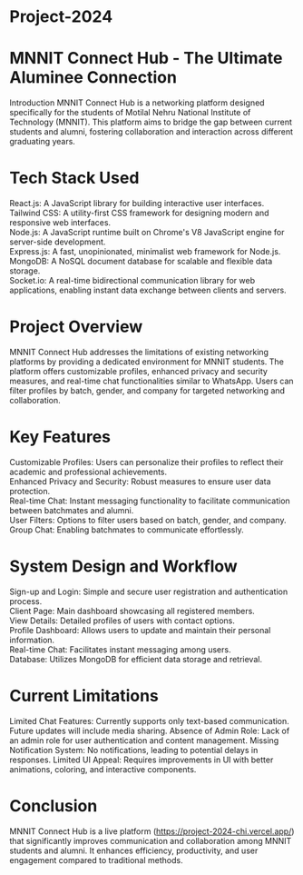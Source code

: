 # Project-2024
# MNNIT Connect Hub - The Ultimate Aluminee Connection
Introduction
MNNIT Connect Hub is a networking platform designed specifically for the students of Motilal Nehru National Institute of Technology (MNNIT). This platform aims to bridge the gap between current students and alumni, fostering collaboration and interaction across different graduating years.

# Tech Stack Used
React.js: A JavaScript library for building interactive user interfaces.<br/>
Tailwind CSS: A utility-first CSS framework for designing modern and responsive web interfaces.<br/>
Node.js: A JavaScript runtime built on Chrome's V8 JavaScript engine for server-side development.<br/>
Express.js: A fast, unopinionated, minimalist web framework for Node.js.<br/>
MongoDB: A NoSQL document database for scalable and flexible data storage.<br/>
Socket.io: A real-time bidirectional communication library for web applications, enabling instant data exchange between clients and servers.<br/>

# Project Overview
MNNIT Connect Hub addresses the limitations of existing networking platforms by providing a dedicated environment for MNNIT students. The platform offers customizable profiles, enhanced privacy and security measures, and real-time chat functionalities similar to WhatsApp. Users can filter profiles by batch, gender, and company for targeted networking and collaboration.

# Key Features
Customizable Profiles: Users can personalize their profiles to reflect their academic and professional achievements.<br/>
Enhanced Privacy and Security: Robust measures to ensure user data protection.<br/>
Real-time Chat: Instant messaging functionality to facilitate communication between batchmates and alumni.<br/>
User Filters: Options to filter users based on batch, gender, and company.<br/>
Group Chat: Enabling batchmates to communicate effortlessly.<br/>

# System Design and Workflow
Sign-up and Login: Simple and secure user registration and authentication process.<br/>
Client Page: Main dashboard showcasing all registered members.<br/>
View Details: Detailed profiles of users with contact options.<br/>
Profile Dashboard: Allows users to update and maintain their personal information.<br/>
Real-time Chat: Facilitates instant messaging among users.<br/>
Database: Utilizes MongoDB for efficient data storage and retrieval.

# Current Limitations
Limited Chat Features: Currently supports only text-based communication. Future updates will include media sharing.
Absence of Admin Role: Lack of an admin role for user authentication and content management.
Missing Notification System: No notifications, leading to potential delays in responses.
Limited UI Appeal: Requires improvements in UI with better animations, coloring, and interactive components.

# Conclusion
MNNIT Connect Hub is a live platform (https://project-2024-chi.vercel.app/) that significantly improves communication and collaboration among MNNIT students and alumni. It enhances efficiency, productivity, and user engagement compared to traditional methods.
